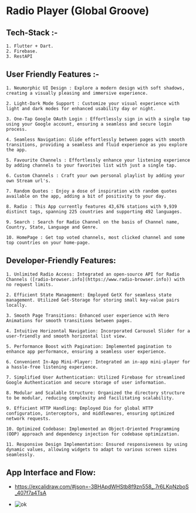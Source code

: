 
# Radio Player (Global Groove)

## Tech-Stack :-
    1. Flutter + Dart.
    2. Firebase.
    3. RestAPI

## User Friendly Features :- 
    1. Neumorphic UI Design : Explore a modern design with soft shadows, creating a visually pleasing and immersive experience.
    
    2. Light-Dark Mode Support : Customize your visual experience with light and dark modes for enhanced usability day or night.
    
    3. One-Tap Google OAuth Login : Effortlessly sign in with a single tap using your Google account, ensuring a seamless and secure login process.
    
    4. Seamless Navigation: Glide effortlessly between pages with smooth transitions, providing a seamless and fluid experience as you explore the app.
   
    5. Favourite Channels : Effortlessly enhance your listening experience by adding channels to your favorites list with just a single tap.
    
    6. Custom Channels : Craft your own personal playlist by adding your own Stream url's.
    
    7. Random Quotes : Enjoy a dose of inspiration with random quotes available on the app, adding a bit of positivity to your day.
    
    8. Radio : This App currently features 43,676 stations with 9,939 distinct tags, spanning 225 countries and supporting 492 languages.
   
    9. Search : Search for Radio Channel on the basis of Channel name, Country, State, Language and Genre.
    
    10. HomePage : Get top voted channels, most clicked channel and some top countries on your home-page.

## Developer-Friendly Features:

    1. Unlimited Radio Access: Integrated an open-source API for Radio Channels ([radio-browser.info](https://www.radio-browser.info)) with no request limits.

    2. Efficient State Management: Employed GetX for seamless state management. Utilized Get-Storage for storing small key-value pairs locally.

    3. Smooth Page Transitions: Enhanced user experience with Hero Animations for smooth transitions between pages.

    4. Intuitive Horizontal Navigation: Incorporated Carousel Slider for a user-friendly and smooth horizontal list view.

    5. Performance Boost with Pagination: Implemented pagination to enhance app performance, ensuring a seamless user experience.

    6. Convenient In-App Mini-Player: Integrated an in-app mini-player for a hassle-free listening experience.

    7. Simplified User Authentication: Utilized Firebase for streamlined Google Authentication and secure storage of user information.

    8. Modular and Scalable Structure: Organized the directory structure to be modular, reducing complexity and facilitating scalability.

    9. Efficient HTTP Handling: Employed Dio for global HTTP configuration, interceptors, and middlewares, ensuring optimized network requests.

    10. Optimized Codebase: Implemented an Object-Oriented Programming (OOP) approach and dependency injection for codebase optimization.

    11. Responsive Design Implementation: Ensured responsiveness by using dynamic values, allowing widgets to adapt to various screen sizes seamlessly.

## App Interface and Flow:
 - https://excalidraw.com/#json=-3BHApdWHStb8f9zn558_,7r6LKpNzboS_407f7a4TsA

 - ![ok](https://github.com/rishi058/Radio_Payer_Global_Groove/assets/97884033/91fe03ae-7002-4c12-859c-32333bf56efb)

